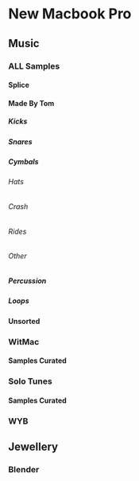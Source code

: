 # New Macbook Pro

## Music
### ALL Samples
#### Splice
#### Made By Tom
##### Kicks
##### Snares
##### Cymbals
###### Hats
###### Crash
###### Rides
###### Other
##### Percussion
##### Loops
#### Unsorted

### WitMac
#### Samples Curated

### Solo Tunes
#### Samples Curated

### WYB

## Jewellery
### Blender
###
